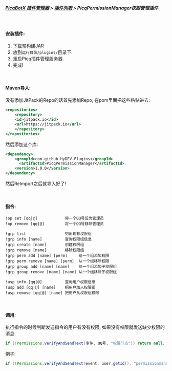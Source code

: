 ##### [PicqBotX 插件管理器](https://github.com/HyDevelop/PicqBotX-PluginManager) > [插件列表](https://github.com/HyDevelop/PicqBotX-PluginManager/blob/master/markdown/plugin-list.md) > PicqPermissionManager权限管理插件

<br>

#### 安装插件:

1. [下载预构建JAR](https://github.com/HyDEV-Plugins/PicqPermissionManager/releases)
2. 放到`运行目录/plugins/`目录下.
3. 重启Picq插件管理服务器.
4. 完成!

<br>

#### Maven导入:

没有添加JitPack的Repo的话首先添加Repo, 在pom里面把这些粘贴进去:

```xml
<repositories>
    <repository>
    <id>jitpack.io</id>
    <url>https://jitpack.io</url>
    </repository>
</repositories>
```

然后添加这个库:

```xml
<dependency>
    <groupId>com.github.HyDEV-Plugins</groupId>
	  <artifactId>PicqPermissionManager</artifactId>
    <version>1.0.0</version>
</dependency>
```

然后ReImport之后就导入好了!

<br>

#### 指令:

```
!op set [qq|@]            将一个QQ号设为管理员
!op remove [qq|@]         将一个QQ号移除管理员

!grp list                 列出现有权限组
!grp info [name]          查询权限组信息
!grp create [name]        创建权限组
!grp remove [name]        移除权限组
!grp perm add [name] [perm]     给一个组添加权限
!grp perm remove [name] [perm]  从一个组移除权限
!grp group add [name] [name]    给一个组添加子权限组
!grp group remove [name] [name] 从一个组移除子权限组

!usp info [qq|@]          查询用户权限信息
!usp add [qq|@] [name]    把用户加入权限组
!usp remove [qq|@] [name] 把用户从权限组移除
```

<br>

#### 调用:

执行指令的时候判断发送指令的用户有没有权限, 如果没有权限就发送缺少权限的消息:

```java
if (!Permissions.verifyAndSendText(事件, QQ号, "权限节点")) return null;
```

例子:

```java
if (!Permissions.verifyAndSendText(event, user.getId(), "permissionmanager.usp")) return null;
```
